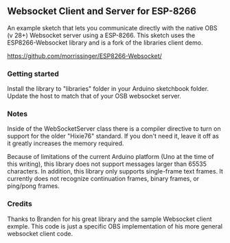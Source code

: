 ## Websocket Client and Server for ESP-8266

An example sketch that lets you communicate directly with the native OBS (v 28+) Websocket server using a ESP-8266. This sketch uses the ESP8266-Websocket library and is a fork of the libraries client demo.

https://github.com/morrissinger/ESP8266-Websocket/

### Getting started

Install the library to "libraries" folder in your Arduino sketchbook folder. Update the host to match that of your OSB websocket server.

### Notes
Inside of the WebSocketServer class there is a compiler directive to turn on support for the older "Hixie76" standard. If you don't need it, leave it off as it greatly increases the memory required.

Because of limitations of the current Arduino platform (Uno at the time of this writing), this library does not support messages larger than 65535 characters. In addition, this library only supports single-frame text frames. It currently does not recognize continuation frames, binary frames, or ping/pong frames.

### Credits
Thanks to Branden for his great library and the sample Websocket client exmple. This code is just a specific OBS implementation of his more general websocket client code.
